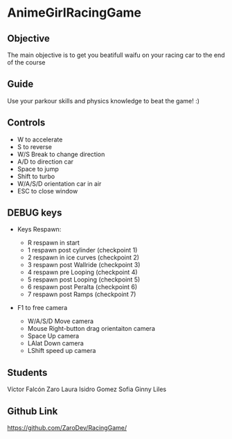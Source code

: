 # AnimeGirlRacingGame
 
## Objective
The main objective is to get you beatifull waifu on your racing car to the end of the course
 
 ## Guide
 Use your parkour skills and physics knowledge to beat the game! :)
 
## Controls
- W to accelerate
- S to reverse 
- W/S Break to change direction
- A/D to direction car
- Space to jump
- Shift to turbo
- W/A/S/D orientation car in air
- ESC to close window

## DEBUG keys
- Keys Respawn:
  + R respawn in start
  + 1 respawn post cylinder (checkpoint 1)
  + 2 respawn in ice curves (checkpoint 2)
  + 3 respawn post Wallride (checkpoint 3)
  + 4 respawn pre Looping  (checkpoint 4)
  + 5 respawn post Looping (checkpoint 5)
  + 6 respawn post Peralta (checkpoint 6)
  + 7 respawn post Ramps  (checkpoint 7)

- F1 to free camera
  + W/A/S/D Move camera
  + Mouse Right-button drag orientaiton camera 
  + Space Up camera
  + LAlat Down camera
  + LShift speed up camera 

## Students
Víctor Falcón Zaro
Laura Isidro Gomez
Sofia Ginny Liles

## Github Link
https://github.com/ZaroDev/RacingGame/
